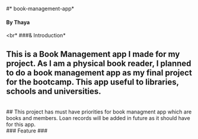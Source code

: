#* book-management-app*

#### By Thaya

<br*
###& Introduction*
<br>
## This is a Book  Management app I made for my project. As I am a physical book reader, I planned to do a book management app as my final project for the bootcamp. This app useful to libraries, schools and universities.
<br>
## This project has must have priorities for book managment app which are books and members. Loan records will be added in future as it should have for this app.
<br>
### Feature ###
<br>

